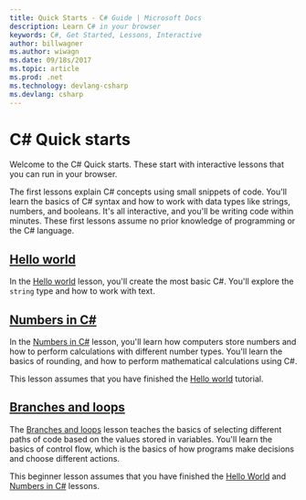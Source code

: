 ```yaml
---
title: Quick Starts - C# Guide | Microsoft Docs
description: Learn C# in your browser
keywords: C#, Get Started, Lessons, Interactive
author: billwagner
ms.author: wiwagn
ms.date: 09/18s/2017
ms.topic: article
ms.prod: .net
ms.technology: devlang-csharp
ms.devlang: csharp
---
```

# C# Quick starts #

Welcome to the C# Quick starts. These start with interactive lessons
that you can run in your browser.

The first lessons explain C# concepts using small snippets of code. You'll
learn the basics of C# syntax and how to work with data types like strings,
numbers, and booleans. It's all interactive, and you'll be writing code
within minutes. These first lessons assume no prior knowledge of
programming or the C# language.

## [Hello world](hello-world)

In the [Hello world](hello-world) lesson, you'll create the most basic
C#. You'll explore the `string` type and how to work with text.

## [Numbers in C#](numbers-in-csharp)

In the [Numbers in C#](numbers-in-csharp) lesson, you'll learn
how computers store numbers and how to perform calculations with different
number types. You'll learn the basics of rounding, and how to perform
mathematical calculations using C#.

This lesson assumes that you have finished the [Hello world](hello-world) tutorial.

## [Branches and loops](branches-and-loops)

The [Branches and loops](branches-and-loops) lesson teaches the basics of selecting
different paths of code based on the values stored in variables. You'll learn the
basics of control flow, which is the basics of how programs make decisions and choose
different actions.

This beginner lesson assumes that you have finished the [Hello World](hello-world) and
[Numbers in C#](numbers-in-csharp) lessons.
